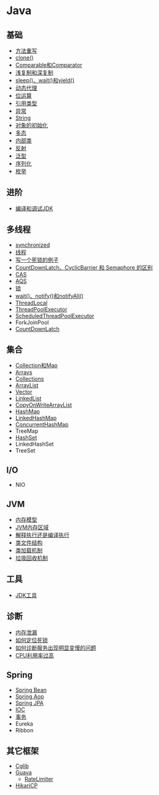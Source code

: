 # Java

## 基础

- [方法重写](override.md)
- [clone()](clone.md)
- [Comparable和Comparator](comparable-comparator.md)
- [浅复制和深复制](shallow-copy-deep-copy.md)
- [sleep()、wait()和yield()](https://github.com/pojozhang/playground/blob/master/solutions/java/src/test/java/playground/interview/SleepWaitYieldTest.java)
- [动态代理](dynamic-proxy.md)
- [位运算](https://github.com/pojozhang/playground/blob/master/solutions/java/src/test/java/playground/interview/BitwiseTest.java)
- [引用类型](reference.md)
- [异常](exception.md)
- [String](string.md)
- [对象的初始化](initialization.md)
- [多态](polymorphism.md)
- [内部类](inner-class.md)
- [反射](reflection.md)
- [泛型](generics.md)
- [序列化](serialization.md)
- [枚举](enum.md)

## 进阶

- [编译和调试JDK](compile-and-debug-jdk.md)

## 多线程

- [synchronized](synchronized.md)
- [线程](thread.md)
- [写一个死锁的例子](https://github.com/pojozhang/playground/blob/master/solutions/java/src/test/java/playground/interview/DeadLockTest.java)
- [CountDownLatch、CyclicBarrier 和 Semaphore 的区别](https://github.com/pojozhang/playground/blob/master/solutions/java/src/test/java/playground/interview/ThreadSyncTest.java)
- [CAS](cas.md)
- [AQS](aqs.md)
- [锁](lock.md)
- [wait()、notify()和notifyAll()](wait-notify-notifyAll.md)
- [ThreadLocal](threadlocal.md)
- [ThreadPoolExecutor](thread-pool-executor.md)
- [ScheduledThreadPoolExecutor](scheduled-thread-pool-executor.md)
- ForkJoinPool
- [CountDownLatch](count-down-latch.md)

## 集合

- [Collection和Map](collection-and-map.md)
- [Arrays](arrays.md)
- [Collections](collections.md)
- [ArrayList](arraylist.md)
- [Vector](vector.md)
- [LinkedList](linkedlist.md)
- [CopyOnWriteArrayList](copy-on-write-arraylist.md)
- [HashMap](hashmap.md)
- [LinkedHashMap](linkedhashmap.md)
- [ConcurrentHashMap](concurrent-hashmap.md)
- TreeMap
- [HashSet](hashset.md)
- LinkedHashSet
- TreeSet

## I/O

- NIO

## JVM

- [内存模型](jmm.md)
- [JVM内存区域](jvm-memory-areas.md)
- [解释执行还是编译执行](jit.md)
- [类文件结构](classfile.md)
- [类加载机制](classloader.md)
- [垃圾回收机制](gc.md)

## 工具

- [JDK工具](jdk-tools.md)

## 诊断

- [内存泄漏](memory-leak.md)
- [如何定位死锁](locate-dead-lock.md)
- [如何诊断服务出现明显变慢的问题](service-slow-down.md)
- [CPU利用率过高](cpu-100.md)

## Spring

- [Spring Bean](spring-bean.md)
- [Spring Aop](spring-aop.md)
- [Spring JPA](spring-jpa.md)
- [IOC](spring-ioc.md)
- [事务](spring-transaction.md)
- Eureka
- Ribbon

## 其它框架

- [Cglib](cglib.md)
- [Guava](guava.md)
  - [RateLimiter](rate-limiter.md)
- [HikariCP](hikaricp.md)
